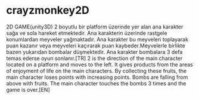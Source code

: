 # crayzmonkey2D
2D GAME(unity3D)
 2 boyutlu bir platform üzerinde yer alan ana karakter sağa ve sola hareket etmektedir. Ana karakterin üzerinde rastgele konumlardan meyveler yağmaktadır. Ana karakter bu meyveleri toplayarak puan kazanır veya meyveleri kaçırarak puan kaybeder.Meyvelerle birlikte bazen yukarıdan bombalar düşmektedir. Ana karakter bombalara 3 defa temas ederse oyun sonlanır.[TR]
 2 is the direction of the main character located on a platform and moves to the left. It gives products from the areas of enjoyment of life on the main characters. By collecting these fruits, the main character loses points with increasing points. Bombs are falling from above with fruits. The main character touches the bombs 3 times and the game is over.[EN]
